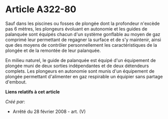 # Article A322-80

Sauf dans les piscines ou fosses de plongée dont la profondeur n'excède pas 6 mètres, les plongeurs évoluant en autonomie et
les guides de palanquée sont équipés chacun d'un système gonflable au moyen de gaz comprimé leur permettant de regagner la
surface et de s'y maintenir, ainsi que des moyens de contrôler personnellement les caractéristiques de la plongée et de la
remontée de leur palanquée.

En milieu naturel, le guide de palanquée est équipé d'un équipement de plongée muni de deux sorties indépendantes et de deux
détendeurs complets. Les plongeurs en autonomie sont munis d'un équipement de plongée permettant d'alimenter en gaz
respirable un équipier sans partage d'embout.

**Liens relatifs à cet article**

_Créé par_:

  - Arrêté du 28 février 2008 - art. (V)
